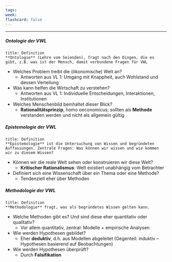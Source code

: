```yaml
---
tags:
week:
flashcard: false
---
```


***

##### Ontologie der VWL

```ad-important
title: Definition
**Ontologie** (Lehre vom Seienden), fragt nach den Dingen, die es gibt, z.B. was ist der Mensch, damit verbundene Fragen für VWL
```

- Welches Problem treibt die (ökonomische) Welt an?
	- Antworten aus VL 1: Umgang mit Knappheit, auch Wohlstand und dessen Verteilung
- Was kann helfen die Wirtschaft zu verstehen?
	- Antworten aus VL 1: Individuelle Entscheidungen, Interaktionen, Institutionen
- Welches Menschenbild beinhaltet dieser Blick?
	- **Rationalitätsprinzip**, homo oeconomicus; sollten als **Methode** verstanden werden und nicht als allgemein gültig


##### Epistemologie der VWL

```ad-important
title: Definition
**Epistemologie** ist die Untersuchung von Wissen und begründeten Auffassungen. Zentrale Fragen: Was können wir wissen und wie kommen wir zu diesem Wissen?
```

- Können wir die reale Welt sehen oder konstruieren wir diese Welt?
	- **Kritischer Rationalismus**: Welt existiert unabhängig vom Betrachter
- Definiert sich eine Wissenschaft über ein Thema oder eine Methode?
	- Tendenziell eher über Methoden


##### Methodologie der VWL

```ad-important
title: Definition
**Methodologie** fragt, was als begründetes Wissen gelten kann.
```

- Welche Methoden gibt es? Und sind diese eher quantitativ oder qualitativ?
	- Vor allem quantitativ, zentral: Modelle + empirische Analysen
- Wie werden Hypothesen gebildet?
	- Eher **deduktiv**, d.h. aus Modellen abgeleitet (Gegenteil: induktiv – Hypothesen basierend auf Beobachtungen)
- Wie werden Hypothesen überprüft?
	- Durch **Falsifikation**


